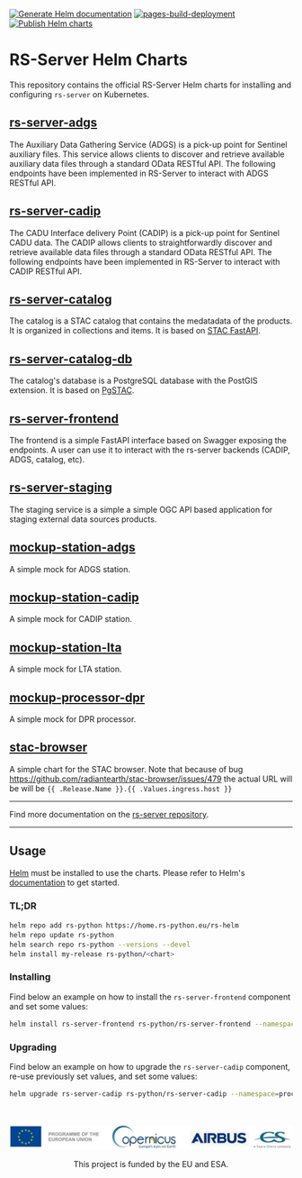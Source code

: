 [![Generate Helm documentation](https://github.com/RS-PYTHON/rs-helm/actions/workflows/doc-helm.yaml/badge.svg)](https://github.com/RS-PYTHON/rs-helm/actions/workflows/doc-helm.yaml) [![pages-build-deployment](https://github.com/RS-PYTHON/rs-helm/actions/workflows/pages/pages-build-deployment/badge.svg)](https://github.com/RS-PYTHON/rs-helm/actions/workflows/pages/pages-build-deployment) [![Publish Helm charts](https://github.com/RS-PYTHON/rs-helm/actions/workflows/publish-helm.yml/badge.svg)](https://github.com/RS-PYTHON/rs-helm/actions/workflows/publish-helm.yml)

# RS-Server Helm Charts

This repository contains the official RS-Server Helm charts for installing and configuring `rs-server` on Kubernetes.

## [rs-server-adgs](charts/rs-server-adgs/README.md)

The Auxiliary Data Gathering Service (ADGS) is a pick-up point for Sentinel auxiliary files. This service allows clients to discover and retrieve available auxiliary data files through a standard OData RESTful API. The following endpoints have been implemented in RS-Server to interact with ADGS RESTful API.

## [rs-server-cadip](charts/rs-server-cadip/README.md)

The CADU Interface delivery Point (CADIP) is a pick-up point for Sentinel CADU data. The CADIP allows clients to straightforwardly discover and retrieve available data files through a standard OData RESTful API. The following endpoints have been implemented in RS-Server to interact with CADIP RESTful API.

## [rs-server-catalog](charts/rs-server-catalog/README.md)

The catalog is a STAC catalog that contains the medatadata of the products. It is organized in collections and items. It is based on [STAC FastAPI](https://github.com/stac-utils/stac-fastapi).

## [rs-server-catalog-db](charts/rs-server-catalog-db/README.md)

The catalog's database is a PostgreSQL database with the PostGIS extension. It is based on [PgSTAC](https://github.com/stac-utils/pgstac).

## [rs-server-frontend](charts/rs-server-frontend/README.md)

The frontend is a simple FastAPI interface based on Swagger exposing the endpoints. A user can use it to interact with the rs-server backends (CADIP, ADGS, catalog, etc).

## [rs-server-staging](charts/rs-server-staging/README.md)

The staging service is a simple a simple OGC API based application for staging external data sources products.

## [mockup-station-adgs](charts/mockup-station-adgs/README.md)

A simple mock for ADGS station.

## [mockup-station-cadip](charts/mockup-station-cadip/README.md)

A simple mock for CADIP station.

## [mockup-station-lta](charts/mockup-station-lta/README.md)

A simple mock for LTA station.

## [mockup-processor-dpr](charts/mockup-processor-dpr/README.md)

A simple mock for DPR processor.

## [stac-browser](charts/stac-browser/README.md)

A simple chart for the STAC browser.
Note that because of bug <https://github.com/radiantearth/stac-browser/issues/479> the actual URL will be will be `{{ .Release.Name }}.{{ .Values.ingress.host }}`

---

Find more documentation on the [rs-server repository](https://github.com/RS-PYTHON/rs-server).

---

## Usage

[Helm](https://helm.sh) must be installed to use the charts.
Please refer to Helm's [documentation](https://helm.sh/docs/) to get started.

### TL;DR

```bash
helm repo add rs-python https://home.rs-python.eu/rs-helm
helm repo update rs-python
helm search repo rs-python --versions --devel
helm install my-release rs-python/<chart>
```

### Installing

Find below an example on how to install the `rs-server-frontend` component and set some values:

```bash
helm install rs-server-frontend rs-python/rs-server-frontend --namespace=processing --set ingress.host=dev-rspy.esa-copernicus.eu --set image.version=latest --set image.PullPolicy=Always  
```

### Upgrading

Find below an example on how to upgrade the `rs-server-cadip` component, re-use previously set values, and set some values:

```bash
helm upgrade rs-server-cadip rs-python/rs-server-cadip --namespace=processing --reuse-values --set obs.endpoint=https://oss.eu-west-0.prod-cloud-ocb.orange-business.com --set obs.region=eu-west-0 --set obs.secret.ak=XXXXXXXXXXXXXX --set obs.secret.sk=YYYYYYYYYYYYYYYYYYYYY --force --version 0.0.0-f9c864f
```

<br> <br>
![](./docs/_static/banner_logo.jpg)
<!---
Centering the banner logo image is not rendered by the mkdocs inside the rs-documentation repository
-->
<!---
<p align="center">
 <img src="/docs/_static/banner_logo.jpg" width="71%" height="71%" />
</p>
-->
<p align="center">This project is funded by the EU and ESA.</p>
<br> <br>
